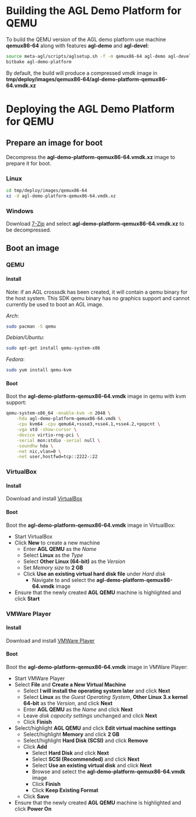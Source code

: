 # Building the AGL Demo Platform for QEMU

To build the QEMU version of the AGL demo platform use machine **qemux86-64** along with features **agl-demo** and **agl-devel**:

```bash
source meta-agl/scripts/aglsetup.sh -f -m qemux86-64 agl-demo agl-devel
bitbake agl-demo-platform
```

By default, the build will produce a compressed *vmdk* image in **tmp/deploy/images/qemux86-64/agl-demo-platform-qemux86-64.vmdk.xz**

# Deploying the AGL Demo Platform for QEMU

## Prepare an image for boot

Decompress the **agl-demo-platform-qemux86-64.vmdk.xz** image to prepare it for boot.

### Linux

```bash
cd tmp/deploy/images/qemux86-64
xz -d agl-demo-platform-qemux86-64.vmdk.xz
```

### Windows

Download [7-Zip](http://www.7-zip.org/) and select **agl-demo-platform-qemux86-64.vmdk.xz** to be decompressed.

## Boot an image

### QEMU

#### Install

Note: if an AGL crosssdk has been created, it will contain a qemu binary for the host system. This SDK qemu binary has no graphics support and cannot currently be used to boot an AGL image.

*Arch*:

```bash
sudo pacman -S qemu
```

*Debian/Ubuntu*:

```bash
sudo apt-get install qemu-system-x86
```

*Fedora*:

```bash
sudo yum install qemu-kvm
```

#### Boot

Boot the **agl-demo-platform-qemux86-64.vmdk** image in qemu with kvm support:

```bash
qemu-system-x86_64 -enable-kvm -m 2048 \
	-hda agl-demo-platform-qemux86-64.vmdk \
	-cpu kvm64 -cpu qemu64,+ssse3,+sse4.1,+sse4.2,+popcnt \
	-vga std -show-cursor \
	-device virtio-rng-pci \
	-serial mon:stdio -serial null \
	-soundhw hda \
	-net nic,vlan=0 \
	-net user,hostfwd=tcp::2222-:22
```

### VirtualBox

#### Install

Download and install [VirtualBox](https://www.virtualbox.org/wiki/Downloads)

#### Boot

Boot the **agl-demo-platform-qemux86-64.vmdk** image in VirtualBox:

* Start VirtualBox
* Click **New** to create a new machine
    * Enter **AGL QEMU** as the *Name*
    * Select **Linux** as the *Type*
    * Select **Other Linux (64-bit)** as the *Version*
    * Set *Memory size* to **2 GB**
    * Click **Use an existing virtual hard disk file** under *Hard disk*
        * Navigate to and select the **agl-demo-platform-qemux86-64.vmdk** image
* Ensure that the newly created **AGL QEMU** machine is highlighted and click **Start**

### VMWare Player

#### Install

Download and install [VMWare Player](https://www.vmware.com/products/player/playerpro-evaluation.html)

#### Boot

Boot the **agl-demo-platform-qemux86-64.vmdk** image in VMWare Player:

* Start VMWare Player
* Select **File** and **Create a New Virtual Machine**
    * Select **I will install the operating system later** and click **Next**
    * Select **Linux** as the *Guest Operating System*, **Other Linux 3.x kernel 64-bit** as the *Version*, and click **Next**
    * Enter **AGL QEMU** as the *Name* and click **Next**
    * Leave *disk capacity settings* unchanged and click **Next**
    * Click **Finish**
* Select/highlight **AGL QEMU** and click **Edit virtual machine settings**
    * Select/highlight **Memory** and click **2 GB**
    * Select/highlight **Hard Disk (SCSI)** and click **Remove**
    * Click **Add**
        * Select **Hard Disk** and click **Next**
        * Select **SCSI (Recommended)** and click **Next**
        * Select **Use an existing virtual disk** and click **Next**
        * Browse and select the **agl-demo-platform-qemux86-64.vmdk** image
        * Click **Finish**
        * Click **Keep Existing Format**
    * Click **Save**
* Ensure that the newly created **AGL QEMU** machine is highlighted and click **Power On**

